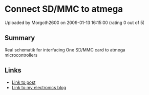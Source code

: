 # Connect SD/MMC to atmega

Uploaded by Morgoth2600 on 2009-01-13 16:15:00 (rating 0 out of 5)

## Summary

Real schematik for interfacing One SD/MMC card to atmega microcontrollers

## Links

- [Link to post](http://digitalelectronicsandprograming.blogspot.com/2008/10/real-schematik-for-interfacing-one.html)
- [Link to my electronics blog](http://digitalelectronicsandprograming.blogspot.com/)
